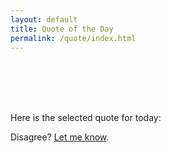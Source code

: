 ```yaml
---
layout: default
title: Quote of the Day
permalink: /quote/index.html
---
```



<br/>
<br/>
<br/>
<br/>


Here is the selected quote for today:

<div class="bigquote">
  <div id="bigquotebox">
    <script>
    var quotebox = document.getElementById("bigquotebox");
    var quote = fetchQuote();
    var textnode = document.createElement("p");
    textnode.appendChild(document.createTextNode(quote.text));
    var authornode = document.createElement("p");
    authornode.appendChild(document.createTextNode(quote.author));
    authornode.setAttribute("style", "text-align: right;");
    quotebox.appendChild(textnode);
    quotebox.appendChild(authornode);
    </script>
  </div>
</div>


Disagree? [Let me know](/home/contact/).


